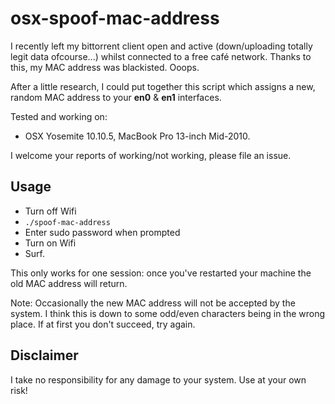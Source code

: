 # osx-spoof-mac-address

I recently left my bittorrent client open and active (down/uploading totally
legit data ofcourse...) whilst connected to a free café network. Thanks to this, my MAC
address was blackisted. Ooops.

After a little research, I could put together this script which assigns a new,
random MAC address to your **en0** & **en1** interfaces.

Tested and working on:
- OSX Yosemite 10.10.5, MacBook Pro 13-inch Mid-2010.

I welcome your reports of working/not working, please file an issue.

## Usage

- Turn off Wifi
- `./spoof-mac-address`
- Enter sudo password when prompted
- Turn on Wifi
- Surf.

This only works for one session: once you've restarted your machine the old MAC
address will return.

Note: Occasionally the new MAC address will not be accepted by the system. I
think this is down to some odd/even characters being in the wrong place. If at
first you don't succeed, try again.

## Disclaimer

I take no responsibility for any damage to your system. Use at your own risk!
